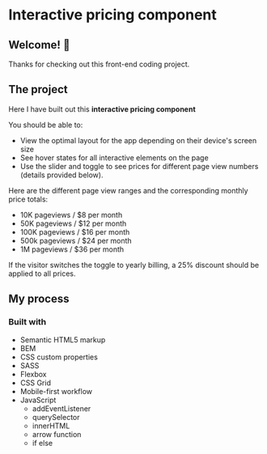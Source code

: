 # Interactive pricing component

## Welcome! 👋

Thanks for checking out this front-end coding project.

## The project

Here I have built out this **interactive pricing component**

You should be able to:

- View the optimal layout for the app depending on their device's screen size
- See hover states for all interactive elements on the page
- Use the slider and toggle to see prices for different page view numbers (details provided below).

Here are the different page view ranges and the corresponding monthly price totals:

- 10K pageviews / $8 per month
- 50K pageviews / $12 per month
- 100K pageviews / $16 per month
- 500k pageviews / $24 per month
- 1M pageviews / $36 per month

If the visitor switches the toggle to yearly billing, a 25% discount should be applied to all prices.

## My process

### Built with

 - Semantic HTML5 markup
- BEM
- CSS custom properties
- SASS
- Flexbox
- CSS Grid
- Mobile-first workflow
- JavaScript
  - addEventListener
  - querySelector
  - innerHTML
  - arrow function
  - if else

